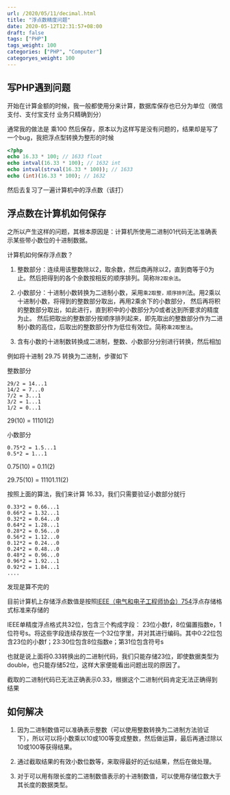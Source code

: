 ```yaml
---
url: /2020/05/11/decimal.html
title: "浮点数精度问题"
date: 2020-05-12T12:31:57+08:00
draft: false
tags: ["PHP"]
tags_weight: 100
categories: ["PHP", "Computer"]
categoryes_weight: 100
---
```


## 写PHP遇到问题

开始在计算金额的时候，我一般都使用分来计算，数据库保存也已分为单位（微信支付、支付宝支付 业务只精确到分）

通常我的做法是 乘100 然后保存，原本以为这样写是没有问题的，结果却是写了一个bug，我把浮点型转换为整形的时候

```php
<?php
echo 16.33 * 100; // 1633 float
echo intval(16.33 * 100); // 1632 int
echo intval(strval(16.33 * 100)); // 1633
echo (int)(16.33 * 100); // 1632
```

然后去复习了一遍计算机中的浮点数（该打）

## 浮点数在计算机如何保存

之所以产生这样的问题，其根本原因是：计算机所使用二进制01代码无法准确表示某些带小数位的十进制数据。

计算机如何保存浮点数？

1. 整数部分：连续用该整数除以2，取余数，然后商再除以2，直到商等于0为止。然后把得到的各个余数按相反的顺序排列。简称`除2取余法`。

2. 小数部分：十进制小数转换为二进制小数，采用`乘2取整，顺序排列`法。用2乘以十进制小数，将得到的整数部分取出，再用2乘余下的小数部分，
然后再将积的整数部分取出，如此进行，直到积中的小数部分为0或者达到所要求的精度为止。
然后把取出的整数部分按顺序排列起来，即先取出的整数部分作为二进制小数的高位，后取出的整数部分作为低位有效位。简称`乘2取整法`。

3. 含有小数的十进制数转换成二进制，整数、小数部分分别进行转换，然后相加

例如将十进制 29.75 转换为二进制，步骤如下

整数部分

```
29/2 = 14...1
14/2 = 7...0
7/2 = 3...1
3/2 = 1...1
1/2 = 0...1
```

29(10) = 11101(2)

小数部分

```
0.75*2 = 1.5...1
0.5*2 = 1...1
```
0.75(10) = 0.11(2)

29.75(10) = 11101.11(2)

按照上面的算法，我们来计算 16.33，我们只需要验证小数部分就行

```
0.33*2 = 0.66...1
0.66*2 = 1.32...1
0.32*2 = 0.64...0
0.64*2 = 1.28...1
0.28*2 = 0.56...0
0.56*2 = 1.12...0
0.12*2 = 0.24...0
0.24*2 = 0.48...0
0.48*2 = 0.96...0
0.96*2 = 1.92...1
0.92*2 = 1.84...1
.... 
```

发现是算不完的

目前计算机上存储浮点数值是按照[IEEE（电气和电子工程师协会）754](https://zh.wikipedia.org/zh-hans/IEEE_754)浮点存储格式标准来存储的

IEEE单精度浮点格式共32位，包含三个构成字段：
23位小数f，8位偏置指数e，1位符号s。将这些字段连续存放在一个32位字里，并对其进行编码。其中0:22位包含23位的小数f；23:30位包含8位指数e；第31位包含符号s

也就是说上面将0.33转换出的二进制代码，我们只能存储23位，即使数据类型为double，也只能存储52位，这样大家便能看出问题出现的原因了。

截取的二进制代码已无法正确表示0.33，根据这个二进制代码肯定无法正确得到结果

## 如何解决

1. 因为二进制数值可以准确表示整数（可以使用整数转换为二进制方法验证下），所以可以将小数乘以10或100等变成整数，然后做运算，最后再通过除以10或100等获得结果。

2. 通过截取结果的有效小数位数等，来取得最好的近似结果，然后在做处理。

3. 对于可以用有限长度的二进制数值表示的十进制数值，可以使用存储位数大于其长度的数据类型。


